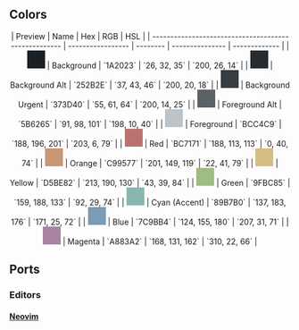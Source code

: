 ## Colors

<div align="center">
| Preview                                              | Name              | Hex      | RGB             | HSL           |
| ---------------------------------------------------- | ----------------- | -------- | --------------- | ------------- |
| <img width="32" src='assets/background.png'/>        | Background        | `1A2023` | `26, 32, 35`    | `200, 26, 14` |
| <img width="32" src='assets/background_alt.png'/>    | Background Alt    | `252B2E` | `37, 43, 46`    | `200, 20, 18` |
| <img width="32" src='assets/background_urgent.png'/> | Background Urgent | `373D40` | `55, 61, 64`    | `200, 14, 25` |
| <img width="32" src='assets/foreground_alt.png'/>    | Foreground Alt    | `5B6265` | `91, 98, 101`   | `198, 10, 40` |
| <img width="32" src='assets/foreground.png'/>        | Foreground        | `BCC4C9` | `188, 196, 201` | `203, 6, 79`  |
| <img width="32" src='assets/red.png'/>               | Red               | `BC7171` | `188, 113, 113` | `0, 40, 74`   |
| <img width="32" src='assets/orange.png'/>            | Orange            | `C99577` | `201, 149, 119` | `22, 41, 79`  |
| <img width="32" src='assets/yellow.png'/>            | Yellow            | `D5BE82` | `213, 190, 130` | `43, 39, 84`  |
| <img width="32" src='assets/green.png'/>             | Green             | `9FBC85` | `159, 188, 133` | `92, 29, 74`  |
| <img width="32" src='assets/cyan.png'/>              | Cyan (Accent)     | `89B7B0` | `137, 183, 176` | `171, 25, 72` |
| <img width="32" src='assets/blue.png'/>              | Blue              | `7C9BB4` | `124, 155, 180` | `207, 31, 71` |
| <img width="32" src='assets/magenta.png'/>           | Magenta           | `A883A2` | `168, 131, 162` | `310, 22, 66` |
</div>

## Ports

### Editors
<h4><a href='https://github.com/myagko/nymph/tree/Nvim'>Neovim</a></h4>
